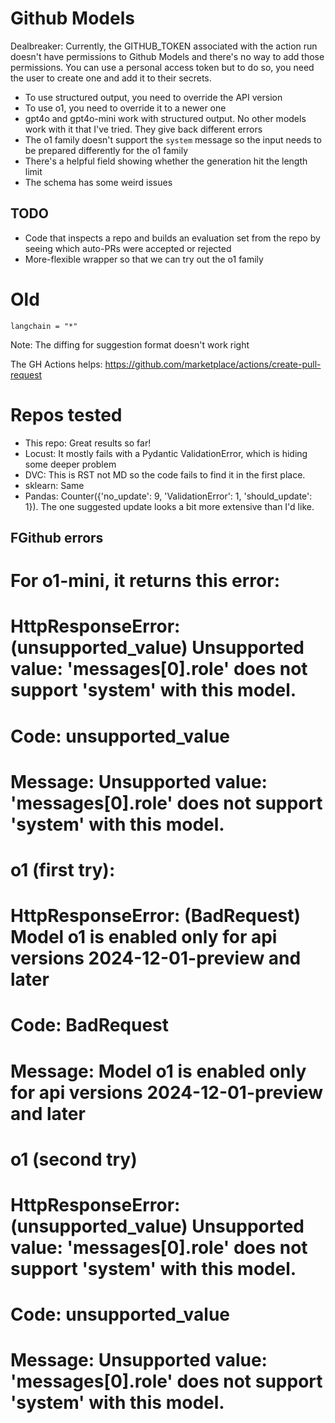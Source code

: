 # Github Models

Dealbreaker:
Currently, the GITHUB_TOKEN associated with the action run doesn't have permissions to Github Models and there's no way to add those permissions. You can use a personal access token but to do so, you need the user to create one and add it to their secrets.

- To use structured output, you need to override the API version
- To use o1, you need to override it to a newer one
- gpt4o and gpt4o-mini work with structured output. No other models work with it that I've tried. They give back different errors
- The o1 family doesn't support the `system` message so the input needs to be prepared differently for the o1 family
- There's a helpful field showing whether the generation hit the length limit
- The schema has some weird issues

## TODO

- Code that inspects a repo and builds an evaluation set from the repo by seeing which auto-PRs were accepted or rejected
- More-flexible wrapper so that we can try out the o1 family


# Old
```suggestion
langchain = "*"
```

Note: The diffing for suggestion format doesn't work right

The GH Actions helps:
https://github.com/marketplace/actions/create-pull-request

# Repos tested

- This repo: Great results so far!
- Locust: It mostly fails with a Pydantic ValidationError, which is hiding some deeper problem
- DVC: This is RST not MD so the code fails to find it in the first place.
- sklearn: Same
- Pandas: Counter({'no_update': 9, 'ValidationError': 1, 'should_update': 1}). The one suggested update looks a bit more extensive than I'd like.



## FGithub errors
# For o1-mini, it returns this error:
# HttpResponseError: (unsupported_value) Unsupported value: 'messages[0].role' does not support 'system' with this model.
# Code: unsupported_value
# Message: Unsupported value: 'messages[0].role' does not support 'system' with this model.

# o1 (first try):
# HttpResponseError: (BadRequest) Model o1 is enabled only for api versions 2024-12-01-preview and later
# Code: BadRequest
# Message: Model o1 is enabled only for api versions 2024-12-01-preview and later

# o1 (second try)
# HttpResponseError: (unsupported_value) Unsupported value: 'messages[0].role' does not support 'system' with this model.
# Code: unsupported_value
# Message: Unsupported value: 'messages[0].role' does not support 'system' with this model.
